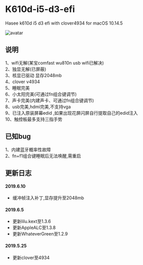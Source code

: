 # K610d-i5-d3-efi
Hasee k610d i5 d3 efi with clover4934 for macOS 10.14.5

![avatar](https://github.com/1zilc/K610d-i5-d3-10.14.5-efi-clover/blob/master/screenshot.png)

说明
-----
1、wifi无解(某宝comfast wu810n usb wifi已解决)  
2、独显无解(已屏蔽)  
3、核显已驱动 显存2048mb  
4、clover v4934  
5、睡眠完美  
6、小太阳完美(可通过fn组合键调节)  
7、声卡完美(内建声卡、可通过fn组合键调节)  
8、usb完美,hdmi完美,不支持vga  
9、已注入原装屏幕edid ,如果出现花屏闪屏自行提取自己的edid注入  
10、触控板最多支持三指手势  

已知bug
------
1、内建蓝牙概率性故障  
2、fn+f1组合键睡眠后无法唤醒,需重启 

更新日志
-------
#### 2019.6.10
* 缓冲帧注入补丁,显存提升至2048mb  

#### 2019.6.5
* 更新lilu.kext至1.3.6  
* 更新AppleALC至1.3.8  
* 更新WhateverGreen至1.2.9  

#### 2019.5.25
* 更新clover至4934
